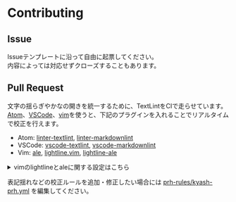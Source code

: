# Contributing

## Issue

Issueテンプレートに沿って自由に起票してください。  
内容によっては対応せずクローズすることもあります。

## Pull Request

文字の揺らぎやかなの開きを統一するために、TextLintをCIで走らせています。  
[Atom](https://atom.io)、[VSCode](https://code.visualstudio.com)、[vim](https://www.vim.org/)を使うと、下記のプラグインを入れることでリアルタイムで校正を行えます。

- Atom: [linter-textlint](https://atom.io/packages/linter-textlint), [linter-markdownlint](https://atom.io/packages/linter-markdownlint)
- VSCode: [vscode-textlint](https://marketplace.visualstudio.com/items?itemName=taichi.vscode-textlint), [vscode-markdownlint](https://marketplace.visualstudio.com/items?itemName=DavidAnson.vscode-markdownlint)
- Vim: [ale](https://github.com/dense-analysis/ale), [lightline.vim](https://github.com/itchyny/lightline.vim), [lightline-ale](https://github.com/maximbaz/lightline-ale)

<details>
<summary>vimのlightlineとaleに関する設定はこちら</summary>
```
let g:lightline = {}
let g:lightline.component_expand = {
    \  'linter_checking': 'lightline#ale#checking',
    \  'linter_warnings': 'lightline#ale#warnings',
    \  'linter_errors': 'lightline#ale#errors',
    \  'linter_ok': 'lightline#ale#ok'
    \ }
let g:lightline.component_type = {
    \   'linter_checking': 'left',
    \   'linter_warnings': 'warning',
    \   'linter_errors': 'error',
    \   'linter_ok': 'left'
    \ }
let g:lightline.active = { 'right': [[ 'linter_checking', 'linter_errors', 'linter_warnings', 'linter_ok'  ]]  }
let g:ale_linters = {}
let g:ale_linters.markdown = ['textlint']
let g:ale_completion_enabled = 1
```
</details>

表記揺れなどの校正ルールを追加・修正したい場合には [prh-rules/kyash-prh.yml](https://github.com/Kyash/recruitment/blob/master/prh-rules/kyash-prh.yml) を編集してください。
